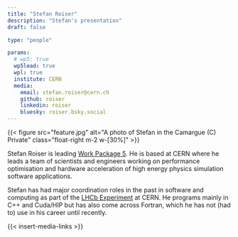 ```yaml
---
title: "Stefan Roiser"
description: "Stefan's presentation"
draft: false

type: "people"

params:
  # wp5: true
  wp5lead: true
  wpl: true
  institute: CERN
  media: 
    email: stefan.roiser@cern.ch
    github: roiser
    linkedin: roiser
    bluesky: roiser.bsky.social
---
```


{{< figure src="feature.jpg" alt="A photo of Stefan in the Camargue (C) Private" class="float-right m-2 w-[30%]" >}}

Stefan Roiser is leading [Work Package 5](/workpackages/05_capacity_and_recognition/). He is based at CERN where he leads a team of scientists and engineers working on performance optimisation and hardware acceleration of high energy physics simulation software applications.

Stefan has had major coordination roles in the past in software and computing as part of the [LHCb Experiment](https://lhcb-outreach.web.cern.ch/) at CERN. He programs mainly in C++ and Cuda/HIP but has also come across Fortran, which he has not (had to) use in his career until recently.

{{< insert-media-links >}}
